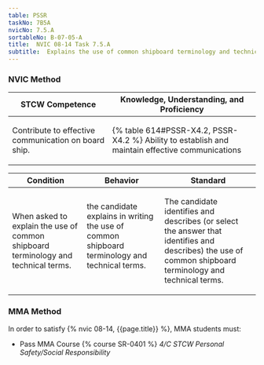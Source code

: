 ```yaml
---
table: PSSR
taskNo: 7B5A
nvicNo: 7.5.A 
sortableNo: B-07-05-A
title:  NVIC 08-14 Task 7.5.A
subtitle:  Explains the use of common shipboard terminology and technical terms
---
```






### NVIC Method

<a style="display:none;" onclick="togglevisibility('nvic_methods')" >Show NVIC method.</a>

<div id='nvic_methods' class='show'>

<table>
<thead>
<tr>
<th class='forty'> STCW Competence </th>
<th class='sixty'> Knowledge, Understanding, and Proficiency </th>
</tr>
</thead>

<tbody>
<tr><td markdown='1'>

Contribute to effective communication on board ship.

</td><td markdown='1'>

{% table 614#PSSR-X4.2, PSSR-X4.2 %} Ability to establish and maintain effective communications

</td></tr>


</tbody>
</table>


<table>
<thead>
<tr><th class='twenty'>  Condition </th><th class='twenty'> Behavior </th><th  class='sixty'>Standard </th></tr>
</thead>
<tbody >



<tr><td markdown='1'>

When asked to explain the use of common shipboard terminology and technical terms.

</td><td markdown='1'>

the candidate explains in writing the  use of common shipboard terminology and technical terms.

<br>

<div class="tooltip" markdown='1'>



</div>


</td><td markdown='1'>

The candidate identifies and describes (or select the answer that identifies and describes) the use of common shipboard terminology and technical terms.

</td></tr>
</tbody>
</table>
</div>


### MMA Method

In order to satisfy  {% nvic 08-14, {{page.title}}  %}, MMA students must:

* Pass MMA Course {% course SR-0401 %}  *4/C STCW Personal Safety/Social Responsibility*